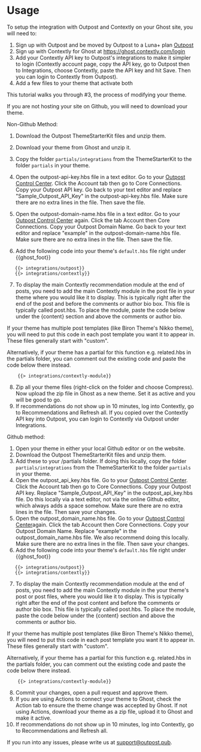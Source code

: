 # Usage

To setup the integration with Outpost and Contextly on your Ghost site, you will need to:
1) Sign up with Outpost and be moved by Outpost to a Luna+ plan [Outpost](https://admin.outpost.pub)
2) Sign up with Contextly for Ghost at https://ghost.contextly.com/login
3) Add your Contextly API key to Outpost's integrations to make it simpler to login (Contextly account page, copy the API key, go to Outpost then to Integrations, choose Contextly, paste the API key and hit Save. Then you can login to Contextly from Outpost).
4) Add a few files to your theme that activate both

This tutorial walks you through #3, the process of modifying your theme.

If you are not hosting your site on Github, you will need to download your theme.

Non-Github Method:

1. Download the Outpost ThemeStarterKit files and unzip them.

2. Download your theme from Ghost and unzip it.

3. Copy the folder `partials/integrations` from the ThemeStarterKit to the folder `partials` in your theme.

4. Open the outpost-api-key.hbs file in a text editor. Go to your [Outpost Control Center](https://admin.outpost.pub). Click the Account tab then go to Core Connections. Copy your Outpost API key. Go back to your text editor and replace "Sample_Outpost_API_Key" in the outpost-api-key.hbs file. Make sure there are no extra lines in the file. Then save the file.

5. Open the outpost-domain-name.hbs file in a text editor. Go to your [Outpost Control Center](https://admin.outpost.pub) again. Click the tab Account then Core Connections. Copy your Outpost Domain Name. Go back to your text editor and replace "example" in the outpost-domain-name.hbs file. Make sure there are no extra lines in the file. Then save the file.

6. Add the following code into your theme's `default.hbs` file right under {{ghost_foot}}

```
   {{> integrations/outpost}}
   {{> integrations/contextly}}
``` 

7. To display the main Contextly recommendation module at the end of posts, you need to add the main Contextly module in the post file in your theme where you would like it to display. This is typically right after the end of the post and before the comments or author bio box. This file is typically called post.hbs. To place the module, paste the code below under the {content} section and above the comments or author bio. 

If your theme has multiple post templates (like Biron Theme's Nikko theme), you will need to put this code in each post template you want it to appear in. These files generally start with "custom".

Alternatively, if your theme has a partial for this function e.g. related.hbs in the partials folder, you can comment out the existing code and paste the code below there instead.

```
    {{> integrations/contextly-module}}
```

8. Zip all your theme files (right-click on the folder and choose Compress). Now upload the zip file in Ghost as a new theme. Set it as active and you will be good to go.
9. If recommendations do not show up in 10 minutes, log into Contextly, go to Recommendations and Refresh all. If you copied over the Contextly API key into Outpost, you can login to Contextly via Outpost under Integrations.

Github method:

1. Open your theme in either your local Github editor or on the website.
2. Download the Outpost ThemeStarterKit files and unzip them.
3. Add these to your /partials folder. If doing this locally, copy the folder `partials/integrations` from the ThemeStarterKit to the folder `partials` in your theme.
4. Open the outpost_api_key.hbs file. Go to your <a href="https://admin.outpost.pub">Outpost Control Center</a>. Click the Account tab then go to Core Connections. Copy your Outpost API key. Replace "Sample_Outpost_API_Key" in the outpost_api_key.hbs file. Do this locally via a text editor, not via the online Github editor, which always adds a space somehow. Make sure there are no extra lines in the file. Then save your changes.
5. Open the outpost_domain_name.hbs file. Go to your <a href="https://admin.outpost.pub">Outpost Control Center</a>again. Click the tab Account then Core Connections. Copy your Outpost Domain Name. Replace "example" in the outpost_domain_name.hbs file. We also recommend doing this locally. Make sure there are no extra lines in the file. Then save your changes.
6. Add the following code into your theme's `default.hbs` file right under {{ghost_foot}}

```
   {{> integrations/outpost}}
   {{> integrations/contextly}}
``` 

7. To display the main Contextly recommendation module at the end of posts, you need to add the main Contextly module in the your theme's post or post files, where you would like it to display. This is typically right after the end of the post content and before the comments or author bio box. This file is typically called post.hbs. To place the module, paste the code below under the {content} section and above the comments or author bio. 

If your theme has multiple post templates (like Biron Theme's Nikko theme), you will need to put this code in each post template you want it to appear in. These files generally start with "custom".

Alternatively, if your theme has a partial for this function e.g. related.hbs in the partials folder, you can comment out the existing code and paste the code below there instead.

```
    {{> integrations/contextly-module}}
```
8. Commit your changes, open a pull request and approve them.
9. If you are using Actions to connect your theme to Ghost, check the Action tab to ensure the theme change was accepted by Ghost. If not using Actions, download your theme as a zip file, upload it to Ghost and make it active.
10. If recommendations do not show up in 10 minutes, log into Contextly, go to Recommendations and Refresh all.


If you run into any issues, please write us at support@outpost.pub.
